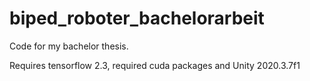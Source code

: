 # biped_roboter_bachelorarbeit

Code for my bachelor thesis.

Requires tensorflow 2.3, required cuda packages and Unity 2020.3.7f1
